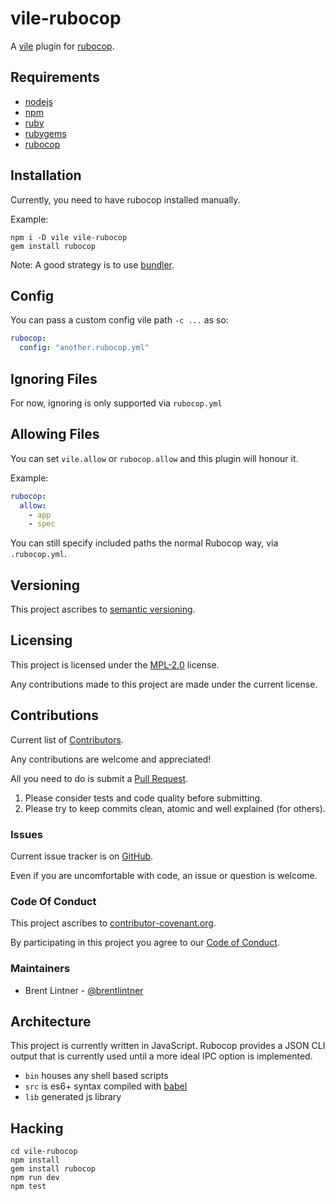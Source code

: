 # vile-rubocop

A [vile](http://vile.io) plugin for [rubocop](https://github.com/bbatsov/rubocop).

## Requirements

- [nodejs](http://nodejs.org)
- [npm](http://npmjs.org)
- [ruby](http://nodejs.org)
- [rubygems](http://rubygems.org)
- [rubocop](http://github.com/bbatsov/rubocop)

## Installation

Currently, you need to have rubocop installed manually.

Example:

    npm i -D vile vile-rubocop
    gem install rubocop

Note: A good strategy is to use [bundler](http://bundler.io).

## Config

You can pass a custom config vile path `-c ...` as so:

```yaml
rubocop:
  config: "another.rubocop.yml"
```

## Ignoring Files

For now, ignoring is only supported via `rubocop.yml`

## Allowing Files

You can set `vile.allow` or `rubocop.allow` and this plugin will honour it.

Example:

```yaml
rubocop:
  allow:
    - app
    - spec
```

You can still specify included paths the normal Rubocop way, via `.rubocop.yml`.

## Versioning

This project ascribes to [semantic versioning](http://semver.org).

## Licensing

This project is licensed under the [MPL-2.0](LICENSE) license.

Any contributions made to this project are made under the current license.

## Contributions

Current list of [Contributors](https://github.com/forthright/vile-rubocop/graphs/contributors).

Any contributions are welcome and appreciated!

All you need to do is submit a [Pull Request](https://github.com/forthright/vile-rubocop/pulls).

1. Please consider tests and code quality before submitting.
2. Please try to keep commits clean, atomic and well explained (for others).

### Issues

Current issue tracker is on [GitHub](https://github.com/forthright/vile-rubocop/issues).

Even if you are uncomfortable with code, an issue or question is welcome.

### Code Of Conduct

This project ascribes to [contributor-covenant.org](http://contributor-covenant.org).

By participating in this project you agree to our [Code of Conduct](CODE_OF_CONDUCT.md).

### Maintainers

- Brent Lintner - [@brentlintner](http://github.com/brentlintner)

## Architecture

This project is currently written in JavaScript. Rubocop provides
a JSON CLI output that is currently used until a more ideal
IPC option is implemented.

- `bin` houses any shell based scripts
- `src` is es6+ syntax compiled with [babel](https://babeljs.io)
- `lib` generated js library

## Hacking

    cd vile-rubocop
    npm install
    gem install rubocop
    npm run dev
    npm test
